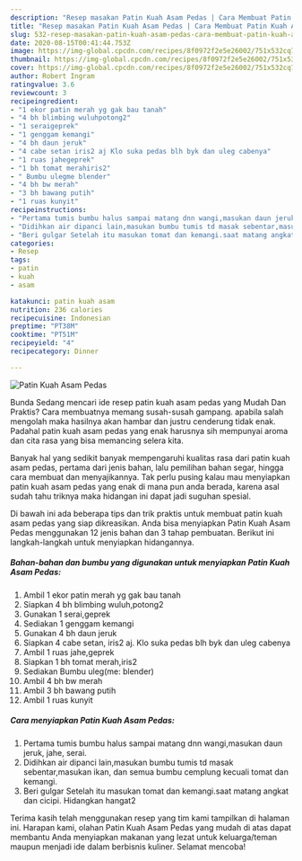```yaml
---
description: "Resep masakan Patin Kuah Asam Pedas | Cara Membuat Patin Kuah Asam Pedas Yang Enak dan Simpel"
title: "Resep masakan Patin Kuah Asam Pedas | Cara Membuat Patin Kuah Asam Pedas Yang Enak dan Simpel"
slug: 532-resep-masakan-patin-kuah-asam-pedas-cara-membuat-patin-kuah-asam-pedas-yang-enak-dan-simpel
date: 2020-08-15T00:41:44.753Z
image: https://img-global.cpcdn.com/recipes/8f0972f2e5e26002/751x532cq70/patin-kuah-asam-pedas-foto-resep-utama.jpg
thumbnail: https://img-global.cpcdn.com/recipes/8f0972f2e5e26002/751x532cq70/patin-kuah-asam-pedas-foto-resep-utama.jpg
cover: https://img-global.cpcdn.com/recipes/8f0972f2e5e26002/751x532cq70/patin-kuah-asam-pedas-foto-resep-utama.jpg
author: Robert Ingram
ratingvalue: 3.6
reviewcount: 3
recipeingredient:
- "1 ekor patin merah yg gak bau tanah"
- "4 bh blimbing wuluhpotong2"
- "1 seraigeprek"
- "1 genggam kemangi"
- "4 bh daun jeruk"
- "4 cabe setan iris2 aj Klo suka pedas blh byk dan uleg cabenya"
- "1 ruas jahegeprek"
- "1 bh tomat merahiris2"
- " Bumbu ulegme blender"
- "4 bh bw merah"
- "3 bh bawang putih"
- "1 ruas kunyit"
recipeinstructions:
- "Pertama tumis bumbu halus sampai matang dnn wangi,masukan daun jeruk, jahe, serai."
- "Didihkan air dipanci lain,masukan bumbu tumis td masak sebentar,masukan ikan, dan semua bumbu cemplung kecuali tomat dan kemangi."
- "Beri gulgar Setelah itu masukan tomat dan kemangi.saat matang angkat dan cicipi. Hidangkan hangat2"
categories:
- Resep
tags:
- patin
- kuah
- asam

katakunci: patin kuah asam 
nutrition: 236 calories
recipecuisine: Indonesian
preptime: "PT38M"
cooktime: "PT51M"
recipeyield: "4"
recipecategory: Dinner

---
```



![Patin Kuah Asam Pedas](https://img-global.cpcdn.com/recipes/8f0972f2e5e26002/751x532cq70/patin-kuah-asam-pedas-foto-resep-utama.jpg)

Bunda Sedang mencari ide resep patin kuah asam pedas yang Mudah Dan Praktis? Cara membuatnya memang susah-susah gampang. apabila salah mengolah maka hasilnya akan hambar dan justru cenderung tidak enak. Padahal patin kuah asam pedas yang enak harusnya sih mempunyai aroma dan cita rasa yang bisa memancing selera kita.

Banyak hal yang sedikit banyak mempengaruhi kualitas rasa dari patin kuah asam pedas, pertama dari jenis bahan, lalu pemilihan bahan segar, hingga cara membuat dan menyajikannya. Tak perlu pusing kalau mau menyiapkan patin kuah asam pedas yang enak di mana pun anda berada, karena asal sudah tahu triknya maka hidangan ini dapat jadi suguhan spesial.




Di bawah ini ada beberapa tips dan trik praktis untuk membuat patin kuah asam pedas yang siap dikreasikan. Anda bisa menyiapkan Patin Kuah Asam Pedas menggunakan 12 jenis bahan dan 3 tahap pembuatan. Berikut ini langkah-langkah untuk menyiapkan hidangannya.

<!--inarticleads1-->

##### Bahan-bahan dan bumbu yang digunakan untuk menyiapkan Patin Kuah Asam Pedas:

1. Ambil 1 ekor patin merah yg gak bau tanah
1. Siapkan 4 bh blimbing wuluh,potong2
1. Gunakan 1 serai,geprek
1. Sediakan 1 genggam kemangi
1. Gunakan 4 bh daun jeruk
1. Siapkan 4 cabe setan, iris2 aj. Klo suka pedas blh byk dan uleg cabenya
1. Ambil 1 ruas jahe,geprek
1. Siapkan 1 bh tomat merah,iris2
1. Sediakan  Bumbu uleg(me: blender)
1. Ambil 4 bh bw merah
1. Ambil 3 bh bawang putih
1. Ambil 1 ruas kunyit




<!--inarticleads2-->

##### Cara menyiapkan Patin Kuah Asam Pedas:

1. Pertama tumis bumbu halus sampai matang dnn wangi,masukan daun jeruk, jahe, serai.
1. Didihkan air dipanci lain,masukan bumbu tumis td masak sebentar,masukan ikan, dan semua bumbu cemplung kecuali tomat dan kemangi.
1. Beri gulgar Setelah itu masukan tomat dan kemangi.saat matang angkat dan cicipi. Hidangkan hangat2




Terima kasih telah menggunakan resep yang tim kami tampilkan di halaman ini. Harapan kami, olahan Patin Kuah Asam Pedas yang mudah di atas dapat membantu Anda menyiapkan makanan yang lezat untuk keluarga/teman maupun menjadi ide dalam berbisnis kuliner. Selamat mencoba!
